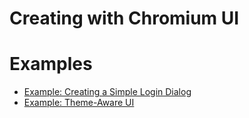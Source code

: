 # Creating with Chromium UI

# Examples

* [Example: Creating a Simple Login Dialog](examples/login_dialog.md)
* [Example: Theme-Aware UI](examples/theme_aware.md)
